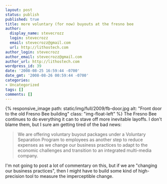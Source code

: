 ```yaml
---
layout: post
status: publish
published: true
title: more voluntary (for now) buyouts at the fresno bee
author:
  display_name: stevecrozz
  login: stevecrozz
  email: stevecrozz@gmail.com
  url: http://lithostech.com
author_login: stevecrozz
author_email: stevecrozz@gmail.com
author_url: http://lithostech.com
wordpress_id: 39
date: '2008-08-25 16:59:44 -0700'
date_gmt: '2008-08-26 00:59:44 -0700'
categories:
- Uncategorized
tags: []
comments: []
---
```

{% responsive_image path: static/img/full/2009/fb-door.jpg alt: "Front
door to the old Fresno Bee building" class: "img-float-left" %} The
Fresno Bee continues to do everything it can to stave off more
inevitable layoffs. I don't blame them, but I sure am getting tired of
the bad news:

> We are offering voluntary buyout packages under a Voluntary Separation
> Program to employees as another step to reduce expenses as we change
> our business practices to adapt to the economic challenges and
> transition to an integrated multi-media company.

I'm not going to post a lot of commentary on this, but if we are
"changing our business practices", then I might have to build some kind
of high-precision tool to measure the imperceptible change.
